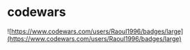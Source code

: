 # codewars
![https://www.codewars.com/users/Raoul1996/badges/large](https://www.codewars.com/users/Raoul1996/badges/large)
